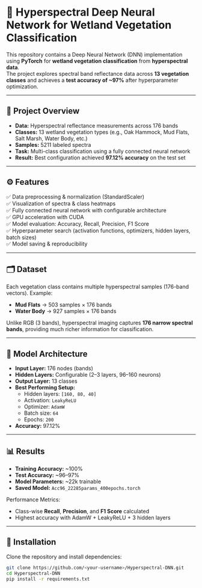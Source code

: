 # 🌿 Hyperspectral Deep Neural Network for Wetland Vegetation Classification  

This repository contains a Deep Neural Network (DNN) implementation using **PyTorch** for **wetland vegetation classification** from **hyperspectral data**.  
The project explores spectral band reflectance data across **13 vegetation classes** and achieves a **test accuracy of ~97%** after hyperparameter optimization.  

---

## 📌 Project Overview  
- **Data:** Hyperspectral reflectance measurements across 176 bands  
- **Classes:** 13 wetland vegetation types (e.g., Oak Hammock, Mud Flats, Salt Marsh, Water Body, etc.)  
- **Samples:** 5211 labeled spectra  
- **Task:** Multi-class classification using a fully connected neural network  
- **Result:** Best configuration achieved **97.12% accuracy** on the test set  

---

## ⚙️ Features  
✅ Data preprocessing & normalization (StandardScaler)  
✅ Visualization of spectra & class heatmaps  
✅ Fully connected neural network with configurable architecture  
✅ GPU acceleration with CUDA  
✅ Model evaluation: Accuracy, Recall, Precision, F1 Score  
✅ Hyperparameter search (activation functions, optimizers, hidden layers, batch sizes)  
✅ Model saving & reproducibility  

---

## 🗂 Dataset  
Each vegetation class contains multiple hyperspectral samples (176-band vectors). Example:  

- **Mud Flats** → 503 samples × 176 bands  
- **Water Body** → 927 samples × 176 bands  

Unlike RGB (3 bands), hyperspectral imaging captures **176 narrow spectral bands**, providing much richer information for classification.  

---

## 🧠 Model Architecture  
- **Input Layer:** 176 nodes (bands)  
- **Hidden Layers:** Configurable (2–3 layers, 96–160 neurons)  
- **Output Layer:** 13 classes  
- **Best Performing Setup:**  
  - Hidden layers: `[160, 80, 40]`  
  - Activation: `LeakyReLU`  
  - Optimizer: `AdamW`  
  - Batch size: `64`  
  - Epochs: `200`  
- **Accuracy:** 97.12%  

---

## 📊 Results  
- **Training Accuracy:** ~100%  
- **Test Accuracy:** ~96–97%  
- **Model Parameters:** ~22k trainable  
- **Saved Model:** `Acc96_22285params_400epochs.torch`  

Performance Metrics:  
- Class-wise **Recall**, **Precision**, and **F1 Score** calculated  
- Highest accuracy with AdamW + LeakyReLU + 3 hidden layers  

---

## 🔧 Installation  
Clone the repository and install dependencies:  
```bash
git clone https://github.com/<your-username>/Hyperspectral-DNN.git
cd Hyperspectral-DNN
pip install -r requirements.txt
